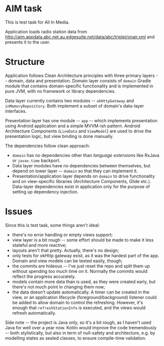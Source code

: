 AIM task
===

This is test task for All In Media.

Application loads radio station data from http://aim.appdata.abc.net.au.edgesuite.net/data/abc/triplej/onair.xml and presents it to the user.

# Structure

Application follows Clean Architecture principles with three primary layers -- domain, data and presentation. Domain layer consists of 
`domain` Gradle module that contains domain-specific functionality and is implemented in pure JVM, with no framework or 
library dependencies.

Data layer currently contains two modules -- `okHttpGateway` and `inMemoryRepository`. Both implement a subset of domain's data-layer 
interfaces.

Presentation layer has one module -- `app` -- which implements presentation using Android application and a simple MVVM-ish pattern. 
Android Architecture Components (`LiveData` and `ViewModel`) are used to drive the presentation logic, but view binding is done manually.

The dependencies follow clean approach: 
 - `domain` has no dependencies other than _language extensions_ like RxJava or `javax.time` backport.
 - Data layer modules have no dependencies between themselves, but depend on lower layer -- `domain` so that they can implement it. 
 - Presentation/application layer depends on `domain` to drive functionality and on view-specific libraries 
 (Architecture Components, Glide etc.).  
 Data-layer dependencies exist in application only for the purpose of setting up dependency injection.

# Issues

Since this is test task, some things aren't ideal:
 - there's no error handling or empty views support;
 - view layer is a bit rough -- some effort should be made to make it less stateful and more reactive;
 - layouts aren't that pretty. Actually, there's no design;
 - only tests for okHttp gateway exist, as it was the hardest part of the app. Domain and view models can be tested easily, though;
 - the commits are hideous -- I've just reset the repo and split them up without spending too much time on it. 
 Normally the commits would reflect the progress accurately.
 - models contain more data than is used, as they were created early, but there's not much point in changing them now;
 - the data doesn't update automatically. A timer can be created in the view, or an application lifecycle (foreground/background)
 listener could be added to allow domain to control the refreshing. However, it's enough that `refreshStationInfo` is executed,
 and the views would refresh automatically. 
 
Side note -- the project is Java only, so it's a bit rough, as I haven't used Java for well over a year now.
Kotlin would improve the code tremendously -- both stylistically, but also in term of null-safety and architecture,
e.g. by modelling states as sealed classes, to ensure compile-time validation.  
